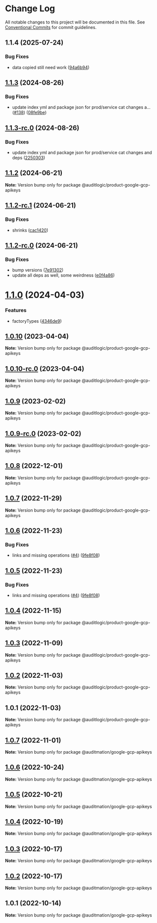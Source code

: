 # Change Log

All notable changes to this project will be documented in this file.
See [Conventional Commits](https://conventionalcommits.org) for commit guidelines.

## 1.1.4 (2025-07-24)


### Bug Fixes

* data copied still need work ([94a6b94](https://github.com/zerobias-org/product/commit/94a6b942fb0516367548599d739529536132755a))





## [1.1.3](https://github.com/auditlogic/product/compare/@auditlogic/product-google-gcp-apikeys@1.1.2...@auditlogic/product-google-gcp-apikeys@1.1.3) (2024-08-26)


### Bug Fixes

* update index yml and package json for prod/service cat changes a… ([#138](https://github.com/auditlogic/product/issues/138)) ([08fe9be](https://github.com/auditlogic/product/commit/08fe9beb1c8457462a19bc69caa02e6212d97e1a))





## [1.1.3-rc.0](https://github.com/auditlogic/product/compare/@auditlogic/product-google-gcp-apikeys@1.1.2...@auditlogic/product-google-gcp-apikeys@1.1.3-rc.0) (2024-08-26)


### Bug Fixes

* update index yml and package json for prod/service cat changes and deps ([2250303](https://github.com/auditlogic/product/commit/225030363a363608240135b7ebed386b28f01e4b))





## [1.1.2](https://github.com/auditlogic/product/compare/@auditlogic/product-google-gcp-apikeys@1.1.2-rc.1...@auditlogic/product-google-gcp-apikeys@1.1.2) (2024-06-21)

**Note:** Version bump only for package @auditlogic/product-google-gcp-apikeys





## [1.1.2-rc.1](https://github.com/auditlogic/product/compare/@auditlogic/product-google-gcp-apikeys@1.1.2-rc.0...@auditlogic/product-google-gcp-apikeys@1.1.2-rc.1) (2024-06-21)


### Bug Fixes

* shrinks ([cac1420](https://github.com/auditlogic/product/commit/cac14200fefcd8183ab69fe89a47bd3f70f563e9))





## [1.1.2-rc.0](https://github.com/auditlogic/product/compare/@auditlogic/product-google-gcp-apikeys@1.1.0...@auditlogic/product-google-gcp-apikeys@1.1.2-rc.0) (2024-06-21)


### Bug Fixes

* bump versions ([7e91302](https://github.com/auditlogic/product/commit/7e913023b8b312150ed7762c32fbbe616be71de5))
* update all deps as well, some weirdness ([e0f4a86](https://github.com/auditlogic/product/commit/e0f4a864714e2d3de6bbf3da014d5312fe53be2f))





# [1.1.0](https://github.com/auditlogic/product/compare/@auditlogic/product-google-gcp-apikeys@1.0.10...@auditlogic/product-google-gcp-apikeys@1.1.0) (2024-04-03)


### Features

* factoryTypes ([4346de9](https://github.com/auditlogic/product/commit/4346de92693aee892fccf725338ffc7b80ab182b))





## [1.0.10](https://github.com/auditlogic/product/compare/@auditlogic/product-google-gcp-apikeys@1.0.9...@auditlogic/product-google-gcp-apikeys@1.0.10) (2023-04-04)

**Note:** Version bump only for package @auditlogic/product-google-gcp-apikeys





## [1.0.10-rc.0](https://github.com/auditlogic/product/compare/@auditlogic/product-google-gcp-apikeys@1.0.9...@auditlogic/product-google-gcp-apikeys@1.0.10-rc.0) (2023-04-04)

**Note:** Version bump only for package @auditlogic/product-google-gcp-apikeys





## [1.0.9](https://github.com/auditlogic/product/compare/@auditlogic/product-google-gcp-apikeys@1.0.8...@auditlogic/product-google-gcp-apikeys@1.0.9) (2023-02-02)

**Note:** Version bump only for package @auditlogic/product-google-gcp-apikeys





## [1.0.9-rc.0](https://github.com/auditlogic/product/compare/@auditlogic/product-google-gcp-apikeys@1.0.8...@auditlogic/product-google-gcp-apikeys@1.0.9-rc.0) (2023-02-02)

**Note:** Version bump only for package @auditlogic/product-google-gcp-apikeys





## [1.0.8](https://github.com/auditlogic/product/compare/@auditlogic/product-google-gcp-apikeys@1.0.7...@auditlogic/product-google-gcp-apikeys@1.0.8) (2022-12-01)

**Note:** Version bump only for package @auditlogic/product-google-gcp-apikeys





## [1.0.7](https://github.com/auditlogic/product/compare/@auditlogic/product-google-gcp-apikeys@1.0.6...@auditlogic/product-google-gcp-apikeys@1.0.7) (2022-11-29)

**Note:** Version bump only for package @auditlogic/product-google-gcp-apikeys





## [1.0.6](https://github.com/auditlogic/product/compare/@auditlogic/product-google-gcp-apikeys@1.0.4...@auditlogic/product-google-gcp-apikeys@1.0.6) (2022-11-23)


### Bug Fixes

* links and missing operations ([#4](https://github.com/auditlogic/product/issues/4)) ([9fe8f08](https://github.com/auditlogic/product/commit/9fe8f08fe7c57fdb79f991ac35bd6ac2e7dcad38))





## [1.0.5](https://github.com/auditlogic/product/compare/@auditlogic/product-google-gcp-apikeys@1.0.4...@auditlogic/product-google-gcp-apikeys@1.0.5) (2022-11-23)


### Bug Fixes

* links and missing operations ([#4](https://github.com/auditlogic/product/issues/4)) ([9fe8f08](https://github.com/auditlogic/product/commit/9fe8f08fe7c57fdb79f991ac35bd6ac2e7dcad38))





## [1.0.4](https://github.com/auditlogic/product/compare/@auditlogic/product-google-gcp-apikeys@1.0.3...@auditlogic/product-google-gcp-apikeys@1.0.4) (2022-11-15)

**Note:** Version bump only for package @auditlogic/product-google-gcp-apikeys





## [1.0.3](https://github.com/auditlogic/product/compare/@auditlogic/product-google-gcp-apikeys@1.0.2...@auditlogic/product-google-gcp-apikeys@1.0.3) (2022-11-09)

**Note:** Version bump only for package @auditlogic/product-google-gcp-apikeys





## [1.0.2](https://github.com/auditlogic/product/compare/@auditlogic/product-google-gcp-apikeys@1.0.1...@auditlogic/product-google-gcp-apikeys@1.0.2) (2022-11-03)

**Note:** Version bump only for package @auditlogic/product-google-gcp-apikeys





## 1.0.1 (2022-11-03)

**Note:** Version bump only for package @auditlogic/product-google-gcp-apikeys





## [1.0.7](https://github.com/auditmation/store-content/compare/@auditmation/google-gcp-apikeys@1.0.6...@auditmation/google-gcp-apikeys@1.0.7) (2022-11-01)

**Note:** Version bump only for package @auditmation/google-gcp-apikeys





## [1.0.6](https://github.com/auditmation/store-content/compare/@auditmation/google-gcp-apikeys@1.0.5...@auditmation/google-gcp-apikeys@1.0.6) (2022-10-24)

**Note:** Version bump only for package @auditmation/google-gcp-apikeys





## [1.0.5](https://github.com/auditmation/store-content/compare/@auditmation/google-gcp-apikeys@1.0.4...@auditmation/google-gcp-apikeys@1.0.5) (2022-10-21)

**Note:** Version bump only for package @auditmation/google-gcp-apikeys





## [1.0.4](https://github.com/auditmation/store-content/compare/@auditmation/google-gcp-apikeys@1.0.3...@auditmation/google-gcp-apikeys@1.0.4) (2022-10-19)

**Note:** Version bump only for package @auditmation/google-gcp-apikeys





## [1.0.3](https://github.com/auditmation/store-content/compare/@auditmation/google-gcp-apikeys@1.0.2...@auditmation/google-gcp-apikeys@1.0.3) (2022-10-17)

**Note:** Version bump only for package @auditmation/google-gcp-apikeys





## [1.0.2](https://github.com/auditmation/store-content/compare/@auditmation/google-gcp-apikeys@1.0.1...@auditmation/google-gcp-apikeys@1.0.2) (2022-10-17)

**Note:** Version bump only for package @auditmation/google-gcp-apikeys





## 1.0.1 (2022-10-14)

**Note:** Version bump only for package @auditmation/google-gcp-apikeys
